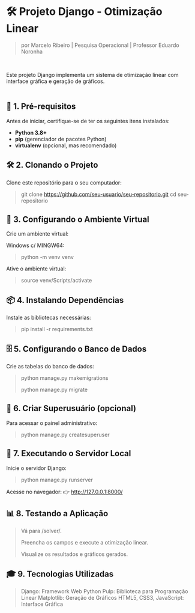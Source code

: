 # 🛠️ Projeto Django - Otimização Linear
> por Marcelo Ribeiro | Pesquisa Operacional | Professor Eduardo Noronha

<br>

Este projeto Django implementa um sistema de otimização linear com interface gráfica e geração de gráficos.
<br><br>

## 🚀 **1. Pré-requisitos**

Antes de iniciar, certifique-se de ter os seguintes itens instalados:

- **Python 3.8+**
- **pip** (gerenciador de pacotes Python)
- **virtualenv** (opcional, mas recomendado)


## 🛠️ **2. Clonando o Projeto**

Clone este repositório para o seu computador:

> git clone https://github.com/seu-usuario/seu-repositorio.git
> cd seu-repositorio


## 🐍 3. Configurando o Ambiente Virtual

Crie um ambiente virtual:

Windows c/ MINGW64:
> python -m venv venv

Ative o ambiente virtual:
> source venv/Scripts/activate


## 📦 4. Instalando Dependências

Instale as bibliotecas necessárias:

> pip install -r requirements.txt


## 🗄️ 5. Configurando o Banco de Dados

Crie as tabelas do banco de dados:

> python manage.py makemigrations
> 
> python manage.py migrate


## 🔑 6. Criar Superusuário (opcional)

Para acessar o painel administrativo:

> python manage.py createsuperuser


## 🚦 7. Executando o Servidor Local

Inicie o servidor Django:

> python manage.py runserver

Acesse no navegador:
👉 http://127.0.0.1:8000/


## 📊 8. Testando a Aplicação

> Vá para /solver/.
> 
> Preencha os campos e execute a otimização linear.
> 
> Visualize os resultados e gráficos gerados.


## 🎓 9. Tecnologias Utilizadas

> Django: Framework Web Python
> Pulp: Biblioteca para Programação Linear
> Matplotlib: Geração de Gráficos
> HTML5, CSS3, JavaScript: Interface Gráfica
